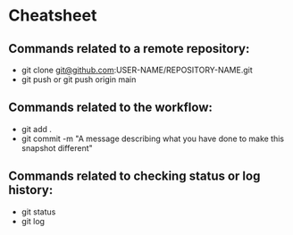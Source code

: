 # Cheatsheet

## Commands related to a remote repository:
- git clone git@github.com:USER-NAME/REPOSITORY-NAME.git
- git push or git push origin main

## Commands related to the workflow:
- git add .
- git commit -m "A message describing what you have done to make this snapshot different"

## Commands related to checking status or log history:
- git status
- git log


